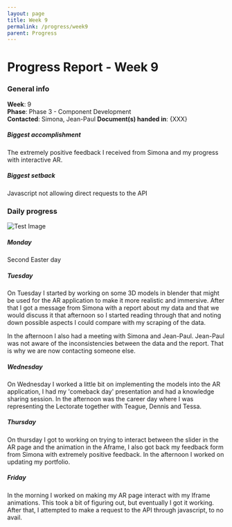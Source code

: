 ```yaml
---
layout: page
title: Week 9
permalink: /progress/week9
parent: Progress
---
```

# Progress Report - Week 9

### General info
**Week**: 9  
**Phase**: Phase 3 - Component Development  
**Contacted**: Simona, Jean-Paul
**Document(s) handed in**: {XXX}  

##### Biggest accomplishment
The extremely positive feedback I received from Simona and my progress with interactive AR.

##### Biggest setback
Javascript not allowing direct requests to the API

### Daily progress
![Test Image](basic-weekly-template.png)

##### Monday
Second Easter day

##### Tuesday
On Tuesday I started by working on some 3D models in blender that might be used for the AR application to make it more realistic and immersive. After that I got a message from Simona with a report about my data and that we would discuss it that afternoon so I started reading through that and noting down possible aspects I could compare with my scraping of the data.

In the afternoon I also had a meeting with Simona and Jean-Paul. Jean-Paul was not aware of the inconsistencies between the data and the report. That is why we are now contacting someone else. 

##### Wednesday
On Wednesday I worked a little bit on implementing the models into the AR application, I had my 'comeback day' presentation and had a knowledge sharing session. In the afternoon was the career day where I was representing the Lectorate together with Teague, Dennis and Tessa.

##### Thursday
On thursday I got to working on trying to interact between the slider in the AR page and the animation in the Aframe, I also got back my feedback form from Simona with extremely positive feedback. In the afternoon I worked on updating my portfolio.

##### Friday
In the morning I worked on making my AR page interact with my Iframe animations. This took a bit of figuring out, but eventually I got it working. 
After that, I attempted to make a request to the API through javascript, to no avail.
